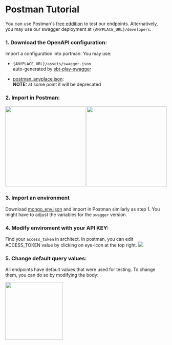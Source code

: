 # Postman Tutorial

You can use Postman's [free eddition](https://www.postman.com/) to test our endpoints.
Alternatively, you may use our swagger deployment at `{ANYPLACE_URL}/developers`.

### 1. Download the OpenAPI configuration:
Import a configuration into portman.
You may use:

- `{ANYPLACE_URL}/assets/swagger.json`  
auto-generated by [sbt-play-swagger](https://github.com/iheartradio/play-swagger)


- [postman_anyplace.json](postman_anyplace.json):  
**NOTE:** at some point it will be deprecated
  

### 2. Import in Postman:

<img height="250" src="https://user-images.githubusercontent.com/36662690/120526578-0347e280-c3e2-11eb-800f-cf54ecf7940a.PNG">
<img height="250" src="https://user-images.githubusercontent.com/36662690/120526581-03e07900-c3e2-11eb-93d2-b22b120308d6.PNG">


### 3. Import an environment

Download [mongo_env.json](mongo_env.json) and import in Postman similarly as step 1. 
You might have to adjust the variables for the `swagger` version.
 
### 4. Modify enviroment with your API KEY:
Find your `access_token` in architect.
In postman, you can edit ACCESS_TOKEN value by clicking on eye-icon at the top right.
<img src="https://user-images.githubusercontent.com/36662690/120548682-49f60680-c3fb-11eb-849c-940777b3bb67.PNG">

### 5. Change default query values:

All endpoints have default values that were used for testing.
To change them, you can do so by modifying the body:

<img height="180" src="https://user-images.githubusercontent.com/36662690/120527176-b3b5e680-c3e2-11eb-9ce5-b97601c1f22e.PNG">

